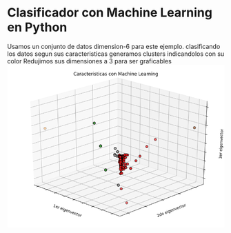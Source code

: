 # Clasificador con Machine Learning en Python

Usamos un conjunto de datos dimension-6 para este ejemplo.
clasificando los datos segun sus caracteristicas generamos clusters indicandolos con su color
Redujimos sus dimensiones a 3 para ser graficables
![imagen del clasificador](https://github.com/okadath/clasifier_data_python/blob/master/Figure_1-1.png)

